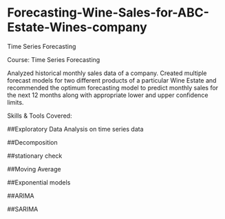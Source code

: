 # Forecasting-Wine-Sales-for-ABC-Estate-Wines-company
Time Series Forecasting

Course: Time Series Forecasting

Analyzed historical monthly sales data of a company. Created multiple forecast models for two different products of a particular Wine Estate and recommended the optimum forecasting model to predict monthly sales for the next 12 months along with appropriate lower and upper confidence limits.

Skills & Tools Covered:

##Exploratory Data Analysis on time series data

##Decomposition

##stationary check

##Moving Average

##Exponential models

##ARIMA

##SARIMA
